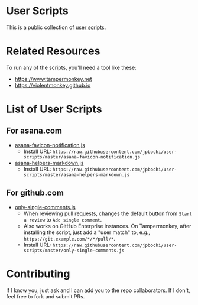 # User Scripts

This is a public collection of [user scripts](https://en.wikipedia.org/wiki/Userscript).

# Related Resources

To run any of the scripts, you'll need a tool like these:

- https://www.tampermonkey.net
- https://violentmonkey.github.io

# List of User Scripts

## For asana.com

- [asana-favicon-notification.js](./asana-favicon-notification.js)
  - Install URL: `https://raw.githubusercontent.com/jpbochi/user-scripts/master/asana-favicon-notification.js`
- [asana-helpers-markdown.js](./asana-helpers-markdown.js)
  - Install URL: `https://raw.githubusercontent.com/jpbochi/user-scripts/master/asana-helpers-markdown.js`

## For github.com

- [only-single-comments.js](./only-single-comments.js)
  - When reviewing pull requests, changes the default button from `Start a review` to `Add single comment`.
  - Also works on GitHub Enterprise instances. On Tampermonkey, after installing the script, just add a "user match" to, e.g., `https://git.example.com/*/*/pull/*`.
  - Install URL: `https://raw.githubusercontent.com/jpbochi/user-scripts/master/only-single-comments.js`

# Contributing

If I know you, just ask and I can add you to the repo collaborators. If I don't, feel free to fork and submit PRs.
